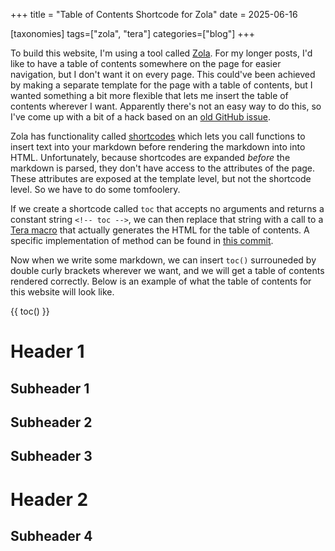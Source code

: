 +++
title = "Table of Contents Shortcode for Zola"
date = 2025-06-16

[taxonomies]
tags=["zola", "tera"]
categories=["blog"] 
+++

To build this website, I'm using a tool called [Zola](https://www.getzola.org/). For my
longer posts, I'd like to have a table of contents somewhere on the page for easier
navigation, but I don't want it on every page. This could've been achieved by making a
separate template for the page with a table of contents, but I wanted something a bit
more flexible that lets me insert the table of contents wherever I want. Apparently
there's not an easy way to do this, so I've come up with a bit of a hack based on an [old
GitHub issue](https://github.com/getzola/zola/issues/584).

Zola has functionality called
[shortcodes](https://www.getzola.org/documentation/content/shortcodes/) which lets you
call functions to insert text into your markdown before rendering the markdown into into
HTML. Unfortunately, because shortcodes are expanded *before* the markdown is parsed,
they don't have access to the attributes of the page. These attributes are exposed at
the template level, but not the shortcode level. So we have to do some tomfoolery. 

If we create a shortcode called `toc` that accepts no arguments and returns a constant
string `<!-- toc -->`, we can then replace that string with a call to a [Tera
macro](https://keats.github.io/tera/docs/#macros) that actually generates the HTML for
the table of contents. A specific implementation of method can be found in [this
commit](https://github.com/Phosphorescentt/phosphorescent.dev-zola/commit/5fb8df16284563c74ee17c43118658f954e686a4#diff-ec96e0fc2f34ad383e10ee3af3c78f2ec64cdf16eba5352cc184f01802f950c9).

Now when we write some markdown, we can insert `toc()` surrouneded by double curly
brackets wherever we want, and we will get a table of contents rendered correctly.
Below is an example of what the table of contents for this website will look like.

{{ toc() }}

# Header 1
## Subheader 1
## Subheader 2
## Subheader 3 
# Header 2
## Subheader 4

